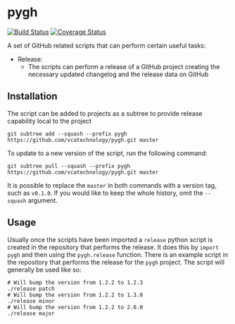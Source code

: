 pygh
====

[![Build Status](https://img.shields.io/travis/vcatechnology/pygh/master.svg)](https://travis-ci.org/vcatechnology/pygh)
[![Coverage Status](https://img.shields.io/coveralls/vcatechnology/pygh/master.svg)](https://coveralls.io/github/vcatechnology/pygh?branch=master)

A set of GitHub related scripts that can perform certain useful tasks:

  - Release:
    - The scripts can perform a release of a GitHub project creating the
      necessary updated changelog and the release data on GitHub

Installation
------------

The script can be added to projects as a subtree to provide release capability
local to the project

```
git subtree add --squash --prefix pygh https://github.com/vcatechnology/pygh.git master
```

To update to a new version of the script, run the following command:

```
git subtree pull --squash --prefix pygh https://github.com/vcatechnology/pygh.git master
```

It is possible to replace the `master` in both commands with a version tag,
such as `v0.1.0`. If you would like to keep the whole history, omit the
`--squash` argument.

Usage
-----

Usually once the scripts have been imported a `release` python script is
created in the repository that performs the release. It does this by
`import pygh` and then using the `pygh.release` function. There is an
example script in the repository that performs the release for the `pygh`
project. The script will generally be used like so:

```
# Will bump the version from 1.2.2 to 1.2.3
./release patch
# Will bump the version from 1.2.2 to 1.3.0
./release minor
# Will bump the version from 1.2.2 to 2.0.0
./release major
```

